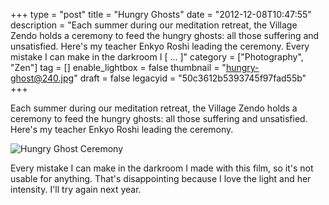 +++
type = "post"
title = "Hungry Ghosts"
date = "2012-12-08T10:47:55"
description = "Each summer during our meditation retreat, the Village Zendo holds a ceremony to feed the hungry ghosts: all those suffering and unsatisfied. Here's my teacher Enkyo Roshi leading the ceremony. Every mistake I can make in the darkroom I [ ... ]"
category = ["Photography", "Zen"]
tag = []
enable_lightbox = false
thumbnail = "hungry-ghost@240.jpg"
draft = false
legacyid = "50c3612b5393745f97fad55b"
+++

<p>Each summer during our meditation retreat, the Village Zendo holds a ceremony to feed the hungry ghosts: all those suffering and unsatisfied. Here's my teacher Enkyo Roshi leading the ceremony.</p>
<p><img style="display:block; margin-left:auto; margin-right:auto;" src="hungry-ghost.jpg" alt="Hungry Ghost Ceremony" title="hungry-ghost.jpg" border="0"   /></p>
<p>Every mistake I can make in the darkroom I made with this film, so it's not usable for anything. That's disappointing because I love the light and her intensity. I'll try again next year.</p>
